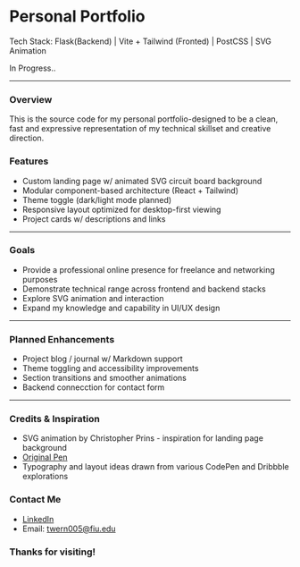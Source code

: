 # Personal Portfolio
Tech Stack: Flask(Backend) | Vite + Tailwind (Fronted) | PostCSS | SVG Animation

In Progress..

---

### Overview

This is the source code for my personal portfolio-designed to be a clean, fast and expressive representation of my technical skillset and creative direction.

### Features

- Custom landing page w/ animated SVG circuit board background
- Modular component-based architecture (React + Tailwind)
- Theme toggle (dark/light mode planned)
- Responsive layout optimized for desktop-first viewing
- Project cards w/ descriptions and links

---

### Goals

- Provide a professional online presence for freelance and networking purposes
- Demonstrate technical range across frontend and backend stacks
- Explore SVG animation and interaction
- Expand my knowledge and capability in UI/UX design

---

### Planned Enhancements

- Project blog / journal w/ Markdown support
- Theme toggling and accessibility improvements
- Section transitions and smoother animations
- Backend connecction for contact form

---

### Credits & Inspiration

- SVG animation by Christopher Prins - inspiration for landing page background
- [Original Pen](https://codepen.io/christopherprins/pen/rZZWoj)
- Typography and layout ideas drawn from various CodePen and Dribbble explorations

### Contact Me

- [LinkedIn](https://www.linkedin.com/in/trevor-werner)
- Email: twern005@fiu.edu

### Thanks for visiting!
